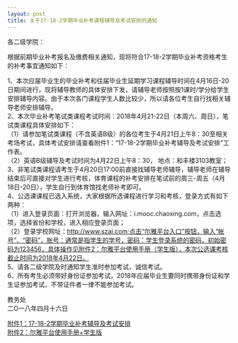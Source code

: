 ```yaml
---
layout: post
title: 关于17-18-2学期毕业补考课程辅导及考试安排的通知
---
```


各二级学院：

根据前期毕业补考报名及缴费相关通知，现将符合17-18-2学期毕业补考资格考生的补考事宜通知如下：

<!--more-->

1、本次应届毕业生的毕业补考和往届毕业生延期学习课程辅导时间在4月16日-20日期间进行，现将辅导教师的具体安排下发，请辅导老师按照按1课时/学分给学生安排辅导内容。由于本次各门课程学生人数比较少，所以请各位考生自行找相关辅导老师安排辅导。    
2、本次毕业补考笔试类课程考试时间：2018年4月21-22日（本周六、周日），笔试类课程具体安排如下：    
（1）请参加笔试类课程（不含英语B级）的各位考生于4月21日上午8：30至相关考场考试，具体考试安排请查看附件1：“17-18-2学期毕业补考辅导及考试安排”工作表。    
（2）英语B级辅导及考试时间为4月22日上午8：30， 地点：和丰楼3103教室；    
3、非笔试类课程请考生于4月20日17:00前直接找辅导老师辅导，辅导老师在辅导结束后可直接对学生进行考核，体育课程的补考安排在笔试前的周三-周五（4月18日-20日），学生自行到体育馆找老师补考即可。    
4、公选课课程已选入系统，大家根据所选课程进行学习和考核，登录方式有如下两种：    
（1）进入登录页面：打开浏览器，输入网址：i.mooc.chaoxing.com，点击选项，选择省份和学校，进入相应登录页面；    
（2）登录学校网址：http://www.szai.com;点击“尔雅平台入口”按钮，输入“帐号”、“密码”，账号：通常是指学生的学号，密码：学生登录系统的密码，初始密码为123456，具体操作见附件2：尔雅平台使用手册（学生版），本次公选课考核截止时间为2018年4月22日。    
5、请各二级学院及时通知学生准时参加考试，诚信考试。    
6、所有考生必须带好身份证参加考试，2018年应届毕业生要同时携带身份证和学生证参加考试，不带证件者一律不能参加考试。    

教务处    
二O一八年四月十六日

[附件1：17-18-2学期毕业补考辅导及考试安排](http://7xqrll.com1.z0.glb.clouddn.com/20180416-%E9%99%84%E4%BB%B61%EF%BC%9A17-18-2%E5%AD%A6%E6%9C%9F%E6%AF%95%E4%B8%9A%E8%A1%A5%E8%80%83%E8%BE%85%E5%AF%BC%E5%8F%8A%E8%80%83%E8%AF%95%E5%AE%89%E6%8E%92.xls)    
[附件2：尔雅平台使用手册+学生版](http://7xqrll.com1.z0.glb.clouddn.com/20180416-%E9%99%84%E4%BB%B62%EF%BC%9A%E5%B0%94%E9%9B%85%E5%B9%B3%E5%8F%B0%E4%BD%BF%E7%94%A8%E6%89%8B%E5%86%8C+%E5%AD%A6%E7%94%9F%E7%89%88.doc)

